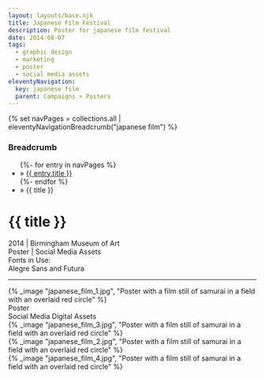 ```yaml
---
layout: layouts/base.njk
title: Japanese Film Festival
description: Poster for japanese film festival
date: 2014-08-07
tags:
  - graphic design
  - marketing
  - poster
  - social media assets
eleventyNavigation:
  key: japanese film
  parent: Campaigns + Posters
---
```

{% set navPages = collections.all | eleventyNavigationBreadcrumb("japanese film") %}
<div class="breadcrumb">
    <h3 class="visually-hidden">Breadcrumb</h3>
	<ul class="nav">
            {%- for entry in navPages %}
		<li class="nav-item"{% if entry.url == page.url %} class="active-breadcrumb"{% endif %}> » <a href="{{ entry.url }}">{{ entry.title }}</a></li>
  	    	{%- endfor %}
	    <li class="nav-item"><active-breadcrumb>» {{ title }}</active-breadcrumb></li>
	</ul>
</div>
<div class="container">
	<div class="row"></div>
	<div class="row">
		<div class="col-4 col-4-md col-4-lg">
			<h1>{{ title }}</h1>
			<figcaption>2014 | Birmingham Museum of Art</figcaption>
			<figcaption>Poster | Social Media Assets</figcaption>
			<figcaption>Fonts in Use:</br>Alegre Sans and Futura</figcaption>
            <hr>
		</div>
        <div class="col"></div>
        <div class="col-6 col-6-md col-6-lg">
      		{% _image "japanese_film_1.jpg", "Poster with a film still of samurai in a field with an overlaid red circle" %}
			<figcaption>Poster</figcaption>
		</div>
	</div>
	<div class="row">
		<div class="col">
			<figcaption>Social Media Digital Assets</figcaption>
    	</div>
	</div>
	<div class="row">
		<div class="col">
	      {% _image "japanese_film_3.jpg", "Poster with a film still of samurai in a field with an overlaid red circle" %}
		</div>
		<div class="col">
	      {% _image "japanese_film_2.jpg", "Poster with a film still of samurai in a field with an overlaid red circle" %}
		</div>
		<div class="col">
	      {% _image "japanese_film_4.jpg", "Poster with a film still of samurai in a field with an overlaid red circle" %}
		</div>
	</div>
</div>